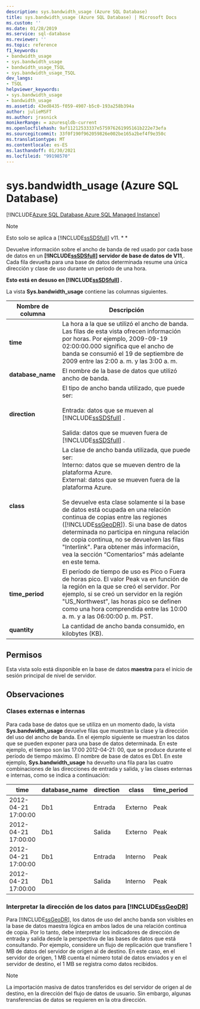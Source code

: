 ```yaml
---
description: sys.bandwidth_usage (Azure SQL Database)
title: sys.bandwidth_usage (Azure SQL Database) | Microsoft Docs
ms.custom: ''
ms.date: 01/28/2019
ms.service: sql-database
ms.reviewer: ''
ms.topic: reference
f1_keywords:
- bandwidth_usage
- sys.bandwidth_usage
- bandwidth_usage_TSQL
- sys.bandwidth_usage_TSQL
dev_langs:
- TSQL
helpviewer_keywords:
- sys.bandwidth_usage
- bandwidth_usage
ms.assetid: 43ed8435-f059-4907-b5c0-193a258b394a
author: julieMSFT
ms.author: jrasnick
monikerRange: = azuresqldb-current
ms.openlocfilehash: 9af11212533337e575976261995161b222e73efa
ms.sourcegitcommit: 33f0f190f962059826e002be165a2bef4f9e350c
ms.translationtype: MT
ms.contentlocale: es-ES
ms.lasthandoff: 01/30/2021
ms.locfileid: "99198570"
---
```

# <a name="sysbandwidth_usage-azure-sql-database"></a>sys.bandwidth_usage (Azure SQL Database)

[!INCLUDE[Azure SQL Database Azure SQL Managed Instance](../../includes/applies-to-version/asdb-asdbmi.md)]

> [!NOTE]
> Esto solo se aplica a [!INCLUDE[ssSDSfull](../../includes/sssdsfull-md.md)] v11. * *  
  
 Devuelve información sobre el ancho de banda de red usado por cada base de datos en un **[!INCLUDE[ssSDSfull](../../includes/sssdsfull-md.md)] servidor de base de datos de V11**,. Cada fila devuelta para una base de datos determinada resume una única dirección y clase de uso durante un período de una hora.  
  
 **Esto está en desuso en [!INCLUDE[ssSDSfull](../../includes/sssdsfull-md.md)] .**  
  
 La vista **Sys.bandwidth_usage** contiene las columnas siguientes.  
  
|Nombre de columna|Descripción|  
|-----------------|-----------------|  
|**time**|La hora a la que se utilizó el ancho de banda. Las filas de esta vista ofrecen información por horas. Por ejemplo, 2009-09-19 02:00:00.000 significa que el ancho de banda se consumió el 19 de septiembre de 2009 entre las 2:00 a. m. y las 3:00 a. m.|  
|**database_name**|El nombre de la base de datos que utilizó ancho de banda.|  
|**direction**|El tipo de ancho banda utilizado, que puede ser:<br /><br /> Entrada: datos que se mueven al [!INCLUDE[ssSDSfull](../../includes/sssdsfull-md.md)] .<br /><br /> Salida: datos que se mueven fuera de [!INCLUDE[ssSDSfull](../../includes/sssdsfull-md.md)] .|  
|**class**|La clase de ancho banda utilizada, que puede ser:<br />Interno: datos que se mueven dentro de la plataforma Azure.<br />External: datos que se mueven fuera de la plataforma Azure.<br /><br /> Se devuelve esta clase solamente si la base de datos está ocupada en una relación continua de copias entre las regiones ([!INCLUDE[ssGeoDR](../../includes/ssgeodr-md.md)]). Si una base de datos determinada no participa en ninguna relación de copia continua, no se devuelven las filas "Interlink". Para obtener más información, vea la sección “Comentarios” más adelante en este tema.|  
|**time_period**|El período de tiempo de uso es Pico o Fuera de horas pico. El valor Peak va en función de la región en la que se creó el servidor. Por ejemplo, si se creó un servidor en la región "US_Northwest”, las horas pico se definen como una hora comprendida entre las 10:00 a. m. y a las 06:00:00 p. m. PST.|  
|**quantity**|La cantidad de ancho banda consumido, en kilobytes (KB).|  
  
## <a name="permissions"></a>Permisos

 Esta vista solo está disponible en la base de datos **maestra** para el inicio de sesión principal de nivel de servidor.  
  
## <a name="remarks"></a>Observaciones  
  
### <a name="external-and-internal-classes"></a>Clases externas e internas

 Para cada base de datos que se utiliza en un momento dado, la vista **Sys.bandwidth_usage** devuelve filas que muestran la clase y la dirección del uso del ancho de banda. En el ejemplo siguiente se muestran los datos que se pueden exponer para una base de datos determinada. En este ejemplo, el tiempo son las 17:00 2012-04-21: 00, que se produce durante el período de tiempo máximo. El nombre de base de datos es Db1. En este ejemplo, **Sys.bandwidth_usage** ha devuelto una fila para las cuatro combinaciones de las direcciones de entrada y salida, y las clases externas e internas, como se indica a continuación:  
  
|time|database_name|direction|class|time_period|quantity|  
|----------|--------------------|---------------|-----------|------------------|--------------|  
|2012-04-21 17:00:00|Db1|Entrada|Externo|Peak|66|  
|2012-04-21 17:00:00|Db1|Salida|Externo|Peak|741|  
|2012-04-21 17:00:00|Db1|Entrada|Interno|Peak|1052|  
|2012-04-21 17:00:00|Db1|Salida|Interno|Peak|3525|  
  
### <a name="interpreting-data-direction-for-ssgeodr"></a>Interpretar la dirección de los datos para [!INCLUDE[ssGeoDR](../../includes/ssgeodr-md.md)]

 Para [!INCLUDE[ssGeoDR](../../includes/ssgeodr-md.md)], los datos de uso del ancho banda son visibles en la base de datos maestra lógica en ambos lados de una relación continua de copia. Por lo tanto, debe interpretar los indicadores de dirección de entrada y salida desde la perspectiva de las bases de datos que está consultando. Por ejemplo, considere un flujo de replicación que transfiere 1 MB de datos del servidor de origen al de destino. En este caso, en el servidor de origen, 1 MB cuenta el número total de datos enviados y en el servidor de destino, el 1 MB se registra como datos recibidos.  
  
> [!NOTE]  
> La importación masiva de datos transferidos es del servidor de origen al de destino, en la dirección del flujo de datos de usuario. Sin embargo, algunas transferencias de datos se requieren en la otra dirección.  
